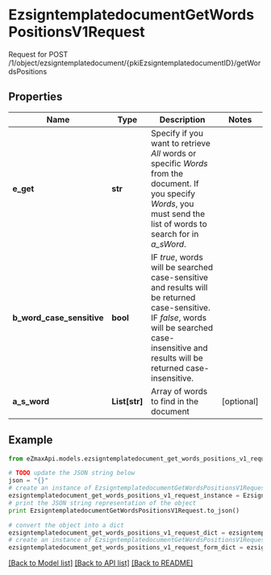 # EzsigntemplatedocumentGetWordsPositionsV1Request

Request for POST /1/object/ezsigntemplatedocument/{pkiEzsigntemplatedocumentID}/getWordsPositions

## Properties
Name | Type | Description | Notes
------------ | ------------- | ------------- | -------------
**e_get** | **str** | Specify if you want to retrieve *All* words or specific *Words* from the document. If you specify *Words*, you must send the list of words to search for in *a_sWord*. | 
**b_word_case_sensitive** | **bool** | IF *true*, words will be searched case-sensitive and results will be returned case-sensitive. IF *false*, words will be searched case-insensitive and results will be returned case-insensitive. | 
**a_s_word** | **List[str]** | Array of words to find in the document | [optional] 

## Example

```python
from eZmaxApi.models.ezsigntemplatedocument_get_words_positions_v1_request import EzsigntemplatedocumentGetWordsPositionsV1Request

# TODO update the JSON string below
json = "{}"
# create an instance of EzsigntemplatedocumentGetWordsPositionsV1Request from a JSON string
ezsigntemplatedocument_get_words_positions_v1_request_instance = EzsigntemplatedocumentGetWordsPositionsV1Request.from_json(json)
# print the JSON string representation of the object
print EzsigntemplatedocumentGetWordsPositionsV1Request.to_json()

# convert the object into a dict
ezsigntemplatedocument_get_words_positions_v1_request_dict = ezsigntemplatedocument_get_words_positions_v1_request_instance.to_dict()
# create an instance of EzsigntemplatedocumentGetWordsPositionsV1Request from a dict
ezsigntemplatedocument_get_words_positions_v1_request_form_dict = ezsigntemplatedocument_get_words_positions_v1_request.from_dict(ezsigntemplatedocument_get_words_positions_v1_request_dict)
```
[[Back to Model list]](../README.md#documentation-for-models) [[Back to API list]](../README.md#documentation-for-api-endpoints) [[Back to README]](../README.md)


